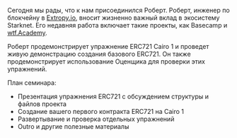Сегодня мы рады, что к нам присоединился Роберт. Роберт, инженер по блокчейну в [Extropy.io](http://extropy.io/), вносит жизненно важный вклад в экосистему Starknet. Его недавняя работа включает такие проекты, как Basecamp и [wtf.Academy](https://www.wtf.academy/).

Роберт продемонстрирует упражнение ERC721 Cairo 1 и проведет живую демонстрацию создания базового ERC721. Он также продемонстрирует использование Оценщика для проверки этих упражнений.

План семинара:

* Презентация упражнения ERC721 с обсуждением структуры и файлов проекта
* Создание вашего первого контракта ERC721 на Cairo 1
* Развертывание и проверка отдельных упражнений
* Outro и другие полезные материалы